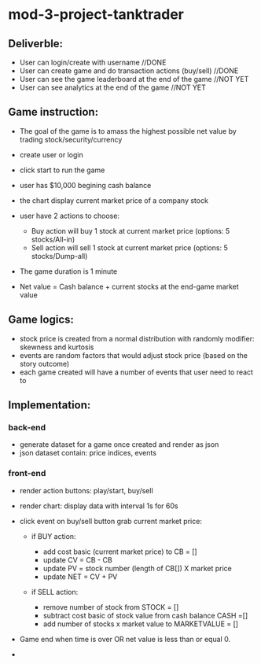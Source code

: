 # mod-3-project-tanktrader

## Deliverble:

- User can login/create with username //DONE
- User can create game and do transaction actions (buy/sell) //DONE
- User can see the game leaderboard at the end of the game //NOT YET
- User can see analytics at the end of the game //NOT YET

## Game instruction:

- The goal of the game is to amass the highest possible net value by trading stock/security/currency
- create user or login
- click start to run the game
- user has $10,000 begining cash balance
- the chart display current market price of a company stock
- user have 2 actions to choose:
  - Buy action will buy 1 stock at current market price (options: 5 stocks/All-in)
  - Sell action will sell 1 stock at current market price (options: 5 stocks/Dump-all)
- The game duration is 1 minute

- Net value = Cash balance + current stocks at the end-game market value

## Game logics:

- stock price is created from a normal distribution with randomly modifier: skewness and kurtosis
- events are random factors that would adjust stock price (based on the story outcome)
- each game created will have a number of events that user need to react to

## Implementation:

### back-end

- generate dataset for a game once created and render as json
- json dataset contain: price indices, events

### front-end

- render action buttons: play/start, buy/sell
- render chart: display data with interval 1s for 60s
- click event on buy/sell button grab current market price:

  - if BUY action:

    - add cost basic (current market price) to CB = []
    - update CV = CB - CB
    - update PV = stock number (length of CB[]) X market price
    - update NET = CV + PV

  - if SELL action:
    - remove number of stock from STOCK = []
    - subtract cost basic of stock value from cash balance CASH =[]
    - add number of stocks x market value to MARKETVALUE = []

- Game end when time is over OR net value is less than or equal 0.
-
